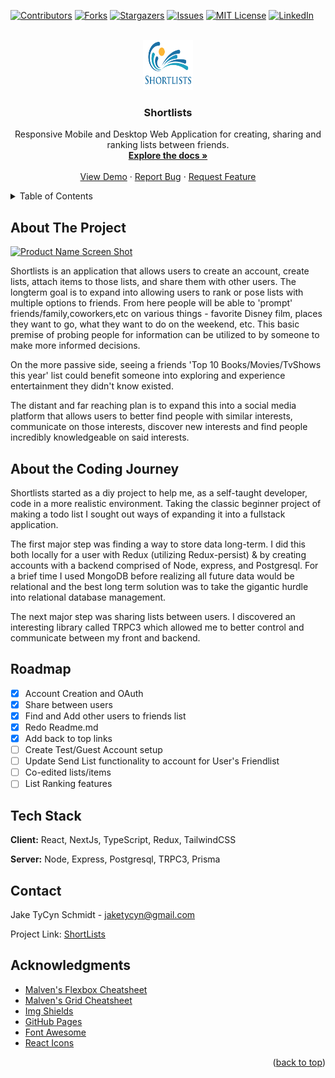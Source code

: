 <!--
*** Thanks for checking out the Best-README-Template. If you have a suggestion
*** that would make this better, please fork the repo and create a pull request
*** or simply open an issue with the tag "enhancement".
*** Don't forget to give the project a star!
*** Thanks again! Now go create something AMAZING! :D
-->

<!-- PROJECT SHIELDS -->
<!--
*** I'm using markdown "reference style" links for readability.
*** Reference links are enclosed in brackets [ ] instead of parentheses ( ).
*** See the bottom of this document for the declaration of the reference variables
*** for contributors-url, forks-url, etc. This is an optional, concise syntax you may use.
*** https://www.markdownguide.org/basic-syntax/#reference-style-links
-->

[![Contributors][contributors-shield]][contributors-url]
[![Forks][forks-shield]][forks-url]
[![Stargazers][stars-shield]][stars-url]
[![Issues][issues-shield]][issues-url]
[![MIT License][license-shield]][license-url]
[![LinkedIn][linkedin-shield]][linkedin-url]

<!-- PROJECT LOGO -->
<br />
<a class="readme-top"/>
<div align="center">
  <a href="https://shortlists-mobile-jaketycyn.vercel.app/">
    <img src="public/logo.png" alt="Logo" width="80" height="80">
  </a>

  <h3 align="center">Shortlists</h3>

  <p align="center">
   Responsive Mobile and Desktop Web Application for creating, sharing and ranking lists between friends.
    <br />
    <a href="https://github.com/jaketycyn/Shortlists_Production"><strong>Explore the docs »</strong></a>
    <br />
    <br />
    <a href="https://shortlists-mobile-jaketycyn.vercel.app/">View Demo</a>
    ·
    <a href="https://github.com/jaketycyn/Shortlists_Production/issues">Report Bug</a>
    ·
    <a href="https://github.com/jaketycyn/Shortlists_Production/issues">Request Feature</a>
  </p>
</div>

<!-- TABLE OF CONTENTS -->
<details>
  <summary>Table of Contents</summary>
  <ol>
    <li>
      <a href="#about-the-project">About The Project</a>
      <ul>
        <li><a href="#built-with">Built With</a></li>
      </ul>
    </li>
    <li>
      <a href="#getting-started">Getting Started</a>
      <ul>
        <li><a href="#prerequisites">Prerequisites</a></li>
        <li><a href="#installation">Installation</a></li>
      </ul>
    </li>
    <li><a href="#usage">Usage</a></li>
    <li><a href="#roadmap">Roadmap</a></li>
    <li><a href="#contributing">Contributing</a></li>
    <li><a href="#license">License</a></li>
    <li><a href="#contact">Contact</a></li>
    <li><a href="#acknowledgments">Acknowledgments</a></li>
  </ol>
</details>

<!-- ABOUT THE PROJECT -->

## About The Project

[![Product Name Screen Shot][product-screenshot]](https://example.com)

Shortlists is an application that allows users to create an account, create lists, attach items to those lists, and share them with other users. The longterm goal is to expand into allowing users to rank or pose lists with multiple options to friends. From here people will be able to 'prompt' friends/family,coworkers,etc on various things - favorite Disney film, places they want to go, what they want to do on the weekend, etc. This basic premise of probing people for information can be utilized to by someone to make more informed decisions.

On the more passive side, seeing a friends 'Top 10 Books/Movies/TvShows this year' list could benefit someone into exploring and experience entertainment they didn't know existed.

The distant and far reaching plan is to expand this into a social media platform that allows users to better find people with similar interests, communicate on those interests, discover new interests and find people incredibly knowledgeable on said interests.

## About the Coding Journey

Shortlists started as a diy project to help me, as a self-taught developer, code in a more realistic environment. Taking the classic beginner project of making a todo list I sought out ways of expanding it into a fullstack application.

The first major step was finding a way to store data long-term. I did this both locally for a user with Redux (utilizing Redux-persist) & by creating accounts with a backend comprised of Node, express, and Postgresql. For a brief time I used MongoDB before realizing all future data would be relational and the best long term solution was to take the gigantic hurdle into relational database management.

The next major step was sharing lists between users. I discovered an interesting library called TRPC3 which allowed me to better control and communicate between my front and backend.

<!-- ROADMAP -->

## Roadmap

- [x] Account Creation and OAuth
- [x] Share between users
- [x] Find and Add other users to friends list
- [x] Redo Readme.md
- [x] Add back to top links
- [ ] Create Test/Guest Account setup
- [ ] Update Send List functionality to account for User's Friendlist
- [ ] Co-edited lists/items
- [ ] List Ranking features

## Tech Stack

**Client:** React, NextJs, TypeScript, Redux, TailwindCSS

**Server:** Node, Express, Postgresql, TRPC3, Prisma

<!-- CONTRIBUTING -->

<!-- LICENSE NO LICENSE FOR NOW-->

<!-- CONTACT -->

## Contact

Jake TyCyn Schmidt - jaketycyn@gmail.com

Project Link: [ShortLists](https://shortlists-mobile-jaketycyn.vercel.app/)

<!-- ACKNOWLEDGMENTS -->

## Acknowledgments

- [Malven's Flexbox Cheatsheet](https://flexbox.malven.co/)
- [Malven's Grid Cheatsheet](https://grid.malven.co/)
- [Img Shields](https://shields.io)
- [GitHub Pages](https://pages.github.com)
- [Font Awesome](https://fontawesome.com)
- [React Icons](https://react-icons.github.io/react-icons/search)

<p align="right">(<a href="readme-top">back to top</a>)</p>

<!-- MARKDOWN LINKS & IMAGES -->
<!-- https://www.markdownguide.org/basic-syntax/#reference-style-links -->

[contributors-shield]: https://img.shields.io/github/contributors/othneildrew/Best-README-Template.svg?style=for-the-badge
[contributors-url]: https://github.com/othneildrew/Best-README-Template/graphs/contributors
[forks-shield]: https://img.shields.io/github/forks/othneildrew/Best-README-Template.svg?style=for-the-badge
[forks-url]: https://github.com/othneildrew/Best-README-Template/network/members
[stars-shield]: https://img.shields.io/github/stars/othneildrew/Best-README-Template.svg?style=for-the-badge
[stars-url]: https://github.com/othneildrew/Best-README-Template/stargazers
[issues-shield]: https://img.shields.io/github/issues/othneildrew/Best-README-Template.svg?style=for-the-badge
[issues-url]: https://github.com/othneildrew/Best-README-Template/issues
[license-shield]: https://img.shields.io/github/license/othneildrew/Best-README-Template.svg?style=for-the-badge
[license-url]: https://github.com/othneildrew/Best-README-Template/blob/master/LICENSE.txt
[linkedin-shield]: https://img.shields.io/badge/-LinkedIn-black.svg?style=for-the-badge&logo=linkedin&colorB=555
[linkedin-url]: https://linkedin.com/in/othneildrew
[product-screenshot]: images/screenshot.png
[next.js]: https://img.shields.io/badge/next.js-000000?style=for-the-badge&logo=nextdotjs&logoColor=white
[next-url]: https://nextjs.org/
[react.js]: https://img.shields.io/badge/React-20232A?style=for-the-badge&logo=react&logoColor=61DAFB
[react-url]: https://reactjs.org/
[javascript.js]: https://camo.githubusercontent.com/0dc176976add53c960306227f875bdeb8b1f77a5db6b9fc8c86e227fce652c31/68747470733a2f2f696d672e736869656c64732e696f2f62616467652f4a6176615363726970742532302d2532334637444631452e7376673f7374796c653d666f722d7468652d6261646765266c6f676f3d6a617661736372697074266c6f676f436f6c6f723d626c61636b
[javascript-url]: https://javascript.com/
